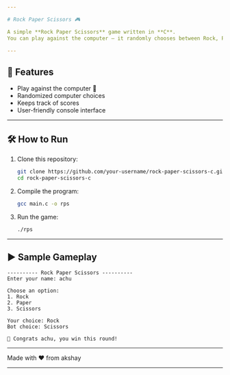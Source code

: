 ```yaml
---

# Rock Paper Scissors 🎮

A simple **Rock Paper Scissors** game written in **C**.
You can play against the computer — it randomly chooses between Rock, Paper, or Scissors, and the winner is decided based on the standard rules.

---
```


## 📌 Features

* Play against the computer 🤖
* Randomized computer choices
* Keeps track of scores
* User-friendly console interface

---

## 🛠️ How to Run

1. Clone this repository:

   ```bash
   git clone https://github.com/your-username/rock-paper-scissors-c.git
   cd rock-paper-scissors-c
   ```

2. Compile the program:

   ```bash
   gcc main.c -o rps
   ```

3. Run the game:

   ```bash
   ./rps
   ```

---

## ▶️ Sample Gameplay

```
---------- Rock Paper Scissors ----------
Enter your name: achu

Choose an option:
1. Rock
2. Paper
3. Scissors

Your choice: Rock  
Bot choice: Scissors  

🎉 Congrats achu, you win this round!
```

---
Made with ❤️ from akshay

---

